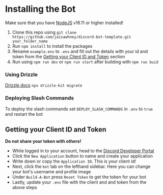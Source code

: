 # Installing the Bot

Make sure that you have [NodeJS](https://nodejs.org/en/download/) v16.11 or higher installed!

1) Clone this repo using `git clone https://github.com/jaisawhney/discord-bot-template.git your_folder_name`
2) Run `npm install` to install the packages
3) Rename `example.env` to `.env` and fill out the details with your id and token from the [Getting your Client ID and Token](#getting-your-client-id-and-token) section
4) Run using `npm run dev` or `npm run start` after building with `npm run buid`

### Using Drizzle

[Drizzle docs](https://orm.drizzle.team/docs/overview)
`npx drizzle-kit migrate`

### Deploying Slash Commands
To deploy the slash commands set `DEPLOY_SLASH_COMMANDS` in `.env` to `true` and restart the bot

## Getting your Client ID and Token

**Do not share your token with others!**
- While logged in to your account, head to the [Discord Developer Portal](https://discordapp.com/developers/applications/)
- Click the `New Application` button to name and create your application
- Write down or copy the `Application ID`. This is your client id!
- Next, click the `bot` tab on the lefthand sidebar. Here you can change your bot's username and profile image
- Under `Build-A-Bot` press `Reset Token` to get the token for your bot
- Lastly, update your `.env` file with the client and and token from the above steps